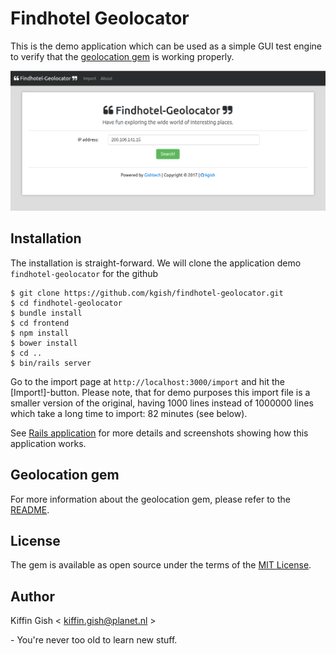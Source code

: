 # Findhotel Geolocator

This is the demo application which can be used as a simple GUI test engine to verify that the [geolocation gem](https://github.com/kgish/findhotel-geolocation-gem) is working properly.

![Screenshot of the homepage](images/screenshot-homepage.png)


## Installation

The installation is straight-forward. We will clone the application demo `findhotel-geolocator` for the github

```shell
$ git clone https://github.com/kgish/findhotel-geolocator.git
$ cd findhotel-geolocator
$ bundle install
$ cd frontend
$ npm install
$ bower install
$ cd ..
$ bin/rails server
```

Go to the import page at `http://localhost:3000/import` and hit the [Import!]-button. Please note, that for demo purposes this import file is a smaller version of the original, having 1000 lines instead of 1000000 lines which take a long time to import: 82 minutes (see below).

See [Rails application](https://github.com/kgish/findhotel-geolocation-gem#rails-application) for more details and screenshots showing how this application works.


## Geolocation gem

For more information about the geolocation gem, please refer to the [README](https://github.com/kgish/findhotel-geolocation-gem/blob/master/README.md).


## License
The gem is available as open source under the terms of the [MIT License](http://opensource.org/licenses/MIT).


## Author

Kiffin Gish \< kiffin.gish@planet.nl \>

\- You're never too old to learn new stuff.
